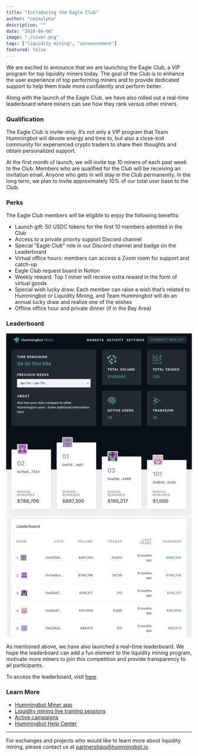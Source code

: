 ```yaml
---
title: "Introducing the Eagle Club"
author: "coinalpha"
description: ""
date: "2020-04-06"
image: "./cover.png"
tags: ["liquidity mining", "announcement"]
featured: false
---
```


We are excited to announce that we are launching the Eagle Club, a VIP program for top liquidity miners today. The goal of the Club is to enhance the user experience of top performing miners and to provide dedicated support to help them trade more confidently and perform better. 

Along with the launch of the Eagle Club, we have also rolled out a real-time leaderboard where miners can see how they rank versus other miners.

### Qualification

The Eagle Club is invite-only. It’s not only a VIP program that Team Hummingbot will devote energy and time to, but also a close-knit community for experienced crypto traders to share their thoughts and obtain personalized support. 

At the first month of launch, we will invite top 10 miners of each past week to the Club. Members who are qualified for the Club will be receiving an invitation email. Anyone who gets in will stay in the Club permanently. In the long term, we plan to invite approximately 10% of our total user base to the Club. 

### Perks

The Eagle Club members will be eligible to enjoy the following benefits: 

- Launch gift: 50 USDC tokens for the first 10 members admitted in the Club
- Access to a private priority support Discord channel
- Special "Eagle Club" role in our Discord channel and badge on the Leaderboard
- Virtual office hours: members can access a Zoom room for support and catch-up
- Eagle Club request board in Notion
- Weekly reward: Top 1 miner will receive extra reward in the form of virtual goods
- Special wish lucky draw: Each member can raise a wish that’s related to Hummingbot or Liquidity Mining, and Team Hummingbot will do an annual lucky draw and realize one of the wishes
- Offline office hour and private dinner (if in the Bay Area)

### Leaderboard

![](lb1.png)
![](lb2.png)

As mentioned above, we have also launched a real-time leaderboard. We hope the leaderboard can add a fun element to the liquidity mining program, motivate more miners to join this competition and provide transparency to all participants. 

To access the leaderboard, visit [here](https://miners.hummingbot.io/leaderboard). 
 
### Learn More

- [Hummingbot Miner app](https://miners.hummingbot.io)
- [Liquidity mining live training sessions](https://www.eventbrite.com/e/learn-to-use-hummingbot-crypto-market-making-live-training-session-tickets-100968806418)
- [Active campaigns](https://docs.hummingbot.io/miner/liquidity-mining/current-rewards&terms/#current-campaign-terms)
- [Hummingbot Help Center](https://hummingbot.zendesk.com/hc/en-us)
---

For exchanges and projects who would like to learn more about liquidity mining, please contact us at [partnerships@hummingbot.io](mailto:partnerships@hummingbot.io).